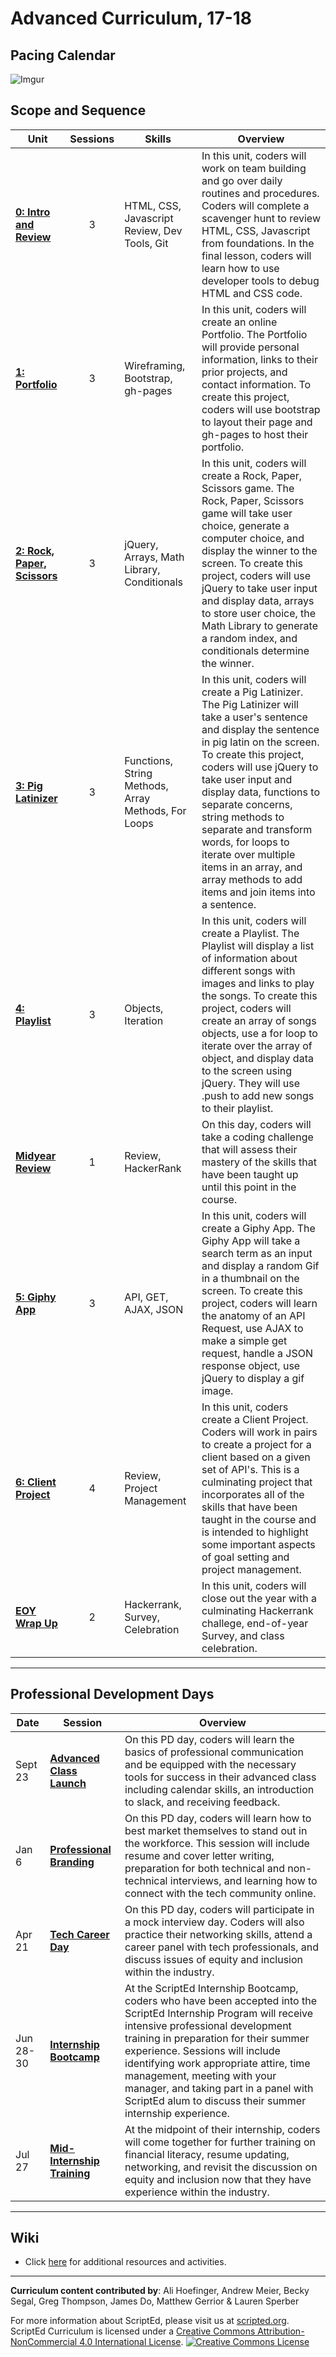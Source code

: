 # Advanced Curriculum, 17-18

## Pacing Calendar
![Imgur](http://i.imgur.com/RcqXUfU.png)

## Scope and Sequence

| Unit  | Sessions | Skills | Overview|
|-------|:-------:|------|------|
| [**0: Intro and Review**](units/unit0)| 3 | HTML, CSS, Javascript Review, Dev Tools, Git| In this unit, coders will work on team building and go over daily routines and procedures. Coders will complete a scavenger hunt to review HTML, CSS, Javascript from foundations. In the final lesson, coders will learn how to use developer tools to debug HTML and CSS code.  |
| [**1: Portfolio**](units/unit1) | 3 | Wireframing, Bootstrap, gh-pages  | In this unit, coders will create an online Portfolio. The Portfolio will provide personal information, links to their prior projects, and contact information. To create this project, coders will use bootstrap to layout their page and gh-pages to host their portfolio. |
| [**2: Rock, Paper, Scissors**](units/unit2) | 3 | jQuery, Arrays, Math Library, Conditionals|In this unit, coders will create a Rock, Paper, Scissors game. The Rock, Paper, Scissors game will take user choice, generate a computer choice, and display the winner to the screen. To create this project, coders will use jQuery to take user input and display data, arrays to store user choice, the Math Library to generate a random index, and conditionals determine the winner.|
| [**3: Pig Latinizer**](units/unit3) | 3 | Functions, String Methods, Array Methods, For Loops| In this unit, coders will create a Pig Latinizer. The Pig Latinizer will take a user's sentence and display the sentence in pig latin on the screen. To create this project, coders will use jQuery to take user input and display data, functions to separate concerns, string methods to separate and transform words, for loops to iterate over multiple items in an array, and array methods to add items and join items into a sentence.|
| [**4: Playlist**](units/unit4) | 3 | Objects, Iteration|In this unit, coders will create a Playlist. The Playlist will display a list of information about different songs with images and links to play the songs. To create this project, coders will create an array of songs objects, use a for loop to iterate over the array of object, and display data to the screen using jQuery. They will use .push to add new songs to their playlist.|
| [**Midyear Review**](units/mid) | 1 | Review, HackerRank | On this day, coders will take a coding challenge that will assess their mastery of the skills that have been taught up until this point in the course.|
| [**5: Giphy App**](units/unit5) | 3 | API, GET, AJAX, JSON | In this unit, coders will create a Giphy App. The Giphy App will take a search term as an input and display a random Gif in a thumbnail on the screen.  To create this project, coders will learn the anatomy of an API Request, use AJAX to make a simple get request, handle a JSON response object, use jQuery to display a gif image.|
| [**6: Client Project**](units/unit6) | 4 | Review, Project Management| In this unit, coders create a Client Project. Coders will work in pairs to create a project for a client based on a given set of API's. This is a culminating project that incorporates all of the skills that have been taught in the course and is intended to highlight some important aspects of goal setting and project management.  |
| [**EOY Wrap Up**](units/eoy) | 2 | Hackerrank, Survey, Celebration | In this unit, coders will close out the year with a culminating Hackerrank challege, end-of-year Survey, and class celebration.|
----

## Professional Development Days

| Date  | Session | Overview|
|-------|-------|------|
| Sept 23 |[**Advanced Class Launch**](pd/1-launch) |On this PD day, coders will learn the basics of professional communication and be equipped with the necessary tools for success in their advanced class including calendar skills, an introduction to slack, and receiving feedback.  | 
| Jan 6 |[**Professional Branding**](pd/2-branding) | On this PD day, coders will learn how to best market themselves to stand out in the workforce. This session will include resume and cover letter writing, preparation for both technical and non-technical interviews, and learning how to connect with the tech community online.  | 
| Apr 21  |[**Tech Career Day**](pd/3-techcareer) | On this PD day, coders will participate in a mock interview day. Coders will also practice their networking skills, attend a career panel with tech professionals, and discuss issues of equity and inclusion within the industry.  | 
| Jun 28-30 |[**Internship Bootcamp**](pd/4-bootcamp) | At the ScriptEd Internship Bootcamp, coders who have been accepted into the ScriptEd Internship Program will receive intensive professional development training in preparation for their summer experience. Sessions will include identifying work appropriate attire, time management, meeting with your manager, and taking part in a panel with ScriptEd alum to discuss their summer internship experience.  | 
| Jul 27 |[**Mid-Internship Training**](pd/5-financialliteracy) | At the midpoint of their internship, coders will come together for further training on financial literacy, resume updating, networking, and revisit the discussion on equity and inclusion now that they have experience within the industry.  | 

----
## Wiki

* Click [here](https://github.com/ScriptEdcurriculum/curriculum17-18/wiki/2.-Advanced) for additional resources and activities.

----
**Curriculum content contributed by**: Ali Hoefinger, Andrew Meier, Becky Segal, Greg Thompson, James Do, Matthew Gerrior & Lauren Sperber

For more information about ScriptEd, please visit us at [scripted.org](https://www.scripted.org). 
<br>
ScriptEd Curriculum is licensed under a <a rel="license" href="http://creativecommons.org/licenses/by-nc/4.0/">Creative Commons Attribution-NonCommercial 4.0 International License</a>. 
<a rel="license" href="http://creativecommons.org/licenses/by-nc/4.0/"><img alt="Creative Commons License" style="border-width:0" src="https://i.creativecommons.org/l/by-nc/4.0/88x31.png" /></a>
